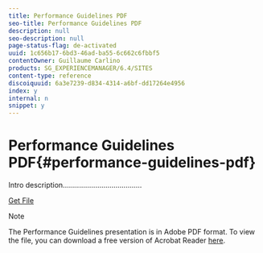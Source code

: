 ```yaml
---
title: Performance Guidelines PDF
seo-title: Performance Guidelines PDF
description: null
seo-description: null
page-status-flag: de-activated
uuid: 1c656b17-6bd3-46ad-ba55-6c662c6fbbf5
contentOwner: Guillaume Carlino
products: SG_EXPERIENCEMANAGER/6.4/SITES
content-type: reference
discoiquuid: 6a3e7239-d834-4314-a6bf-dd17264e4956
index: y
internal: n
snippet: y
---
```


# Performance Guidelines PDF{#performance-guidelines-pdf}

Intro description.......................................

[Get File](assets/aem_6_2_performanceguidelines.pdf)

>[!NOTE]
>
>The Performance Guidelines presentation is in Adobe PDF format. To view the file, you can download a free version of Acrobat Reader [here](https://get.adobe.com/reader/).


